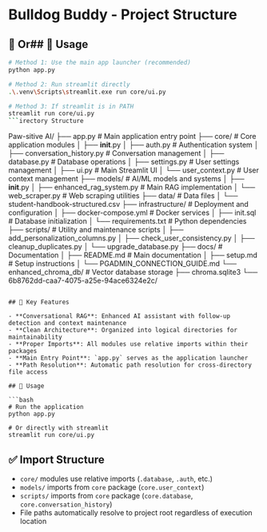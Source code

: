 # Bulldog Buddy - Project Structure

## 📁 Or## 🚀 Usage

```bash
# Method 1: Use the main app launcher (recommended)
python app.py

# Method 2: Run streamlit directly
.\.venv\Scripts\streamlit.exe run core/ui.py

# Method 3: If streamlit is in PATH
streamlit run core/ui.py
```irectory Structure

```
Paw-sitive AI/
├── app.py                      # Main application entry point
├── core/                       # Core application modules
│   ├── __init__.py
│   ├── auth.py                # Authentication system
│   ├── conversation_history.py # Conversation management
│   ├── database.py            # Database operations
│   ├── settings.py            # User settings management
│   ├── ui.py                  # Main Streamlit UI
│   └── user_context.py        # User context management
├── models/                     # AI/ML models and systems
│   ├── __init__.py
│   ├── enhanced_rag_system.py # Main RAG implementation
│   └── web_scraper.py         # Web scraping utilities
├── data/                       # Data files
│   └── student-handbook-structured.csv
├── infrastructure/             # Deployment and configuration
│   ├── docker-compose.yml     # Docker services
│   ├── init.sql               # Database initialization
│   └── requirements.txt       # Python dependencies
├── scripts/                    # Utility and maintenance scripts
│   ├── add_personalization_columns.py
│   ├── check_user_consistency.py
│   ├── cleanup_duplicates.py
│   └── upgrade_database.py
├── docs/                       # Documentation
│   ├── README.md              # Main documentation
│   ├── setup.md               # Setup instructions
│   └── PGADMIN_CONNECTION_GUIDE.md
└── enhanced_chroma_db/         # Vector database storage
    ├── chroma.sqlite3
    └── 6b8762dd-caa7-4075-a25e-94ace6324e2c/
```

## 🚀 Key Features

- **Conversational RAG**: Enhanced AI assistant with follow-up detection and context maintenance
- **Clean Architecture**: Organized into logical directories for maintainability
- **Proper Imports**: All modules use relative imports within their packages
- **Main Entry Point**: `app.py` serves as the application launcher
- **Path Resolution**: Automatic path resolution for cross-directory file access

## 🔧 Usage

```bash
# Run the application
python app.py

# Or directly with streamlit
streamlit run core/ui.py
```

## ✅ Import Structure

- `core/` modules use relative imports (`.database`, `.auth`, etc.)
- `models/` imports from `core` package (`core.user_context`)
- `scripts/` imports from `core` package (`core.database`, `core.conversation_history`)
- File paths automatically resolve to project root regardless of execution location